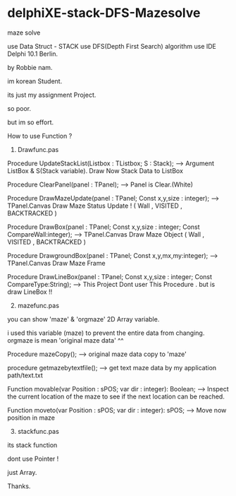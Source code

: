 # delphiXE-stack-DFS-Mazesolve
maze solve

use Data Struct - STACK
use DFS(Depth First Search) algorithm
use IDE Delphi 10.1 Berlin.

by  Robbie nam.


im korean Student.

its just my assignment Project.

so poor.

but im so effort.
 




How to use Function ?

1.  Drawfunc.pas

Procedure UpdateStackList(Listbox : TListbox; S : Stack);
 --> Argument ListBox & S(Stack variable). Draw Now Stack Data to ListBox
 
 
Procedure ClearPanel(panel : TPanel);
 --> Panel is Clear.(White)
 
 
 
Procedure DrawMazeUpdate(panel : TPanel; Const x,y,size : integer);
 --> TPanel.Canvas Draw Maze Status Update ! ( Wall , VISITED , BACKTRACKED )
 
 
 
Procedure DrawBox(panel : TPanel; Const x,y,size : integer; Const CompareWall:integer);
 --> TPanel.Canvas Draw Maze Object ( Wall , VISITED , BACKTRACKED )
 
 
Procedure DrawgroundBox(panel : TPanel; Const x,y,mx,my:integer);
 --> TPanel.Canvas Draw Maze Frame
 
 
 
Procedure DrawLineBox(panel : TPanel; Const x,y,size : integer; Const CompareType:String);
 --> This Project Dont user This Procedure . but is draw LineBox !!
 
 

2. mazefunc.pas

you can show 'maze' & 'orgmaze' 2D Array variable.

i used this variable (maze) to prevent the entire data from changing.
 orgmaze is mean 'original maze data' ^^
 

Procedure mazeCopy();
 --> original maze data copy to 'maze'
 
 
procedure getmazebytextfile();
 --> get text maze data by my application path/text.txt


Function movable(var Position : sPOS; var dir : integer): Boolean;
 --> Inspect the current location of the maze to see if the next location can be reached. 
 
 

Function moveto(var Position : sPOS; var dir : integer): sPOS;
 --> Move now position in maze
 
 
 
 3. stackfunc.pas
 
 
 its stack function
 
 dont use Pointer !
 
 just Array.
 
 


Thanks.
